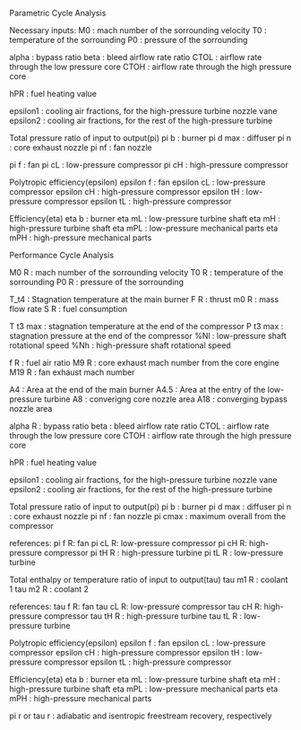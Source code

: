 Parametric Cycle Analysis

Necessary inputs:
M0 : mach number of the sorrounding velocity
T0 : temperature of the sorrounding
P0 : pressure of the sorrounding

alpha : bypass ratio
beta : bleed airflow rate ratio
CTOL : airflow rate through the low pressure core
CTOH : airflow rate through the high pressure core

hPR : fuel heating value

epsilon1 : cooling air fractions, for the high-pressure turbine nozzle vane
epsilon2 : cooling air fractions, for the rest of the high-pressure turbine

Total pressure ratio of input to output(pi)
pi b : burner
pi d max : diffuser
pi n : core exhaust nozzle
pi nf : fan nozzle

pi f : fan
pi cL : low-pressure compressor
pi cH : high-pressure compressor

Polytropic efficiency(epsilon)
epsilon f : fan
epsilon cL : low-pressure compressor
epsilon cH : high-pressure compressor
epsilon tH : low-pressure compressor
epsilon tL : high-pressure compressor

Efficiency(eta)
eta b : burner
eta mL : low-pressure turbine shaft
eta mH : high-pressure turbine shaft 
eta mPL : low-pressure mechanical parts
eta mPH : high-pressure mechanical parts




Performance Cycle Analysis

M0 R : mach number of the sorrounding velocity
T0 R : temperature of the sorrounding
P0 R : pressure of the sorrounding

T_t4 : Stagnation temperature at the main burner
F R : thrust
m0 R : mass flow rate
S R : fuel consumption

T t3 max : stagnation temperature at the end of the compressor
P t3 max : stagnation pressure at the end of the compressor
%Nl : low-pressure shaft rotational speed
%Nh : high-pressure shaft rotational speed

f R : fuel air ratio
M9 R : core exhaust mach number from the core engine
M19 R : fan exhaust mach number

A4 : Area at the end of the main burner
A4.5 : Area at the entry of the low-pressure turbine
A8 : converigng core nozzle area
A18 : converging bypass nozzle area

alpha R : bypass ratio
beta : bleed airflow rate ratio
CTOL : airflow rate through the low pressure core
CTOH : airflow rate through the high pressure core

hPR : fuel heating value

epsilon1 : cooling air fractions, for the high-pressure turbine nozzle vane
epsilon2 : cooling air fractions, for the rest of the high-pressure turbine

Total pressure ratio of input to output(pi)
pi b : burner
pi d max : diffuser
pi n : core exhaust nozzle 
pi nf : fan nozzle
pi cmax : maximum overall from the compressor

references:
pi f R: fan
pi cL R: low-pressure compressor
pi cH R: high-pressure compressor
pi tH R : high-pressure turbine
pi tL R : low-pressure turbine

Total enthalpy or temperature ratio of input to output(tau)
tau m1 R : coolant 1
tau m2 R : coolant 2

references:
tau f R: fan
tau cL R: low-pressure compressor
tau cH R: high-pressure compressor
tau tH R : high-pressure turbine
tau tL R : low-pressure turbine

Polytropic efficiency(epsilon)
epsilon f : fan
epsilon cL : low-pressure compressor
epsilon cH : high-pressure compressor
epsilon tH : low-pressure compressor
epsilon tL : high-pressure compressor

Efficiency(eta)
eta b : burner
eta mL : low-pressure turbine shaft
eta mH : high-pressure turbine shaft 
eta mPL : low-pressure mechanical parts
eta mPH : high-pressure mechanical parts

pi r or tau r : adiabatic and isentropic freestream recovery, respectively